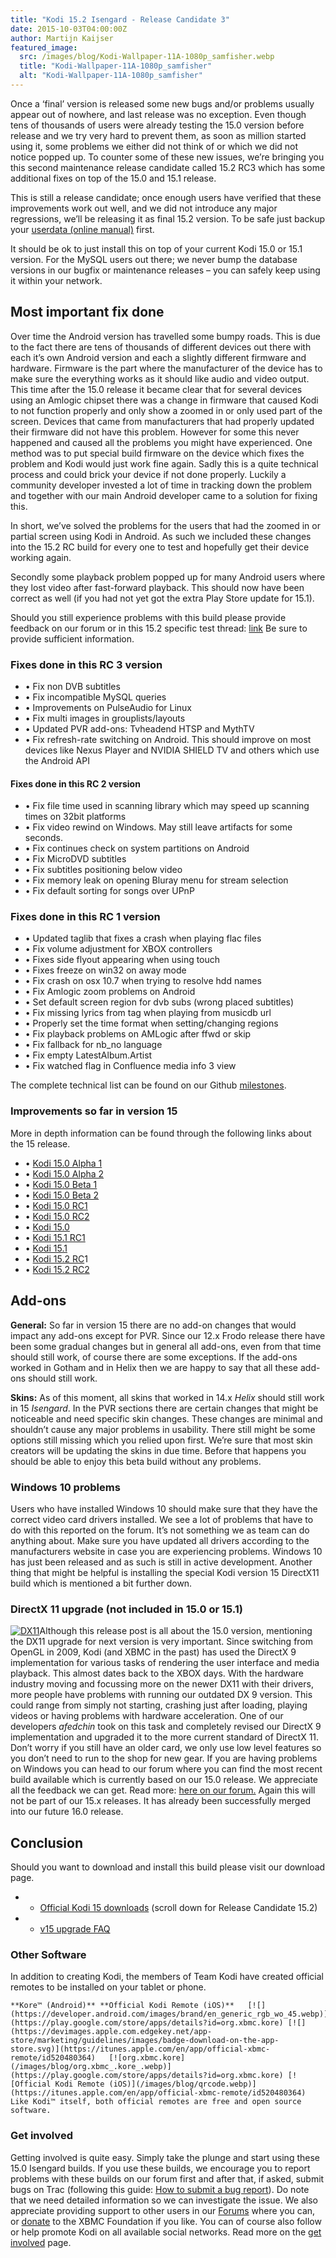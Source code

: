 ```yaml
---
title: "Kodi 15.2 Isengard - Release Candidate 3"
date: 2015-10-03T04:00:00Z
author: Martijn Kaijser
featured_image:
  src: /images/blog/Kodi-Wallpaper-11A-1080p_samfisher.webp
  title: "Kodi-Wallpaper-11A-1080p_samfisher"
  alt: "Kodi-Wallpaper-11A-1080p_samfisher"
---
```


Once a ‘final’ version is released some new bugs and/or problems usually appear out of nowhere, and last release was no exception. Even though tens of thousands of users were already testing the 15.0 version before release and we try very hard to prevent them, as soon as million started using it, some problems we either did not think of or which we did not notice popped up. To counter some of these new issues, we’re bringing you this second maintenance release candidate called 15.2 RC3 which has some additional fixes on top of the 15.0 and 15.1 release.

This is still a release candidate; once enough users have verified that these improvements work out well, and we did not introduce any major regressions, we’ll be releasing it as final 15.2 version. To be safe just backup your [userdata (online manual)](https://kodi.wiki/view/Userdata) first.

It should be ok to just install this on top of your current Kodi 15.0 or 15.1 version. For the MySQL users out there; we never bump the database versions in our bugfix or maintenance releases – you can safely keep using it within your network.

## Most important fix done

Over time the Android version has travelled some bumpy roads. This is due to the fact there are tens of thousands of different devices out there with each it’s own Android version and each a slightly different firmware and hardware. Firmware is the part where the manufacturer of the device has to make sure the everything works as it should like audio and video output. This time after the 15.0 release it became clear that for several devices using an Amlogic chipset there was a change in firmware that caused Kodi to not function properly and only show a zoomed in or only used part of the screen. Devices that came from manufacturers that had properly updated their firmware did not have this problem. However for some this never happened and caused all the problems you might have experienced. One method was to put special build firmware on the device which fixes the problem and Kodi would just work fine again. Sadly this is a quite technical process and could brick your device if not done properly. Luckily a community developer invested a lot of time in tracking down the problem and together with our main Android developer came to a solution for fixing this.

In short, we’ve solved the problems for the users that had the zoomed in or partial screen using Kodi in Android. As such we included these changes into the 15.2 RC build for every one to test and hopefully get their device working again.

Secondly some playback problem popped up for many Android users where they lost video after fast-forward playback. This should now have been correct as well (if you had not yet got the extra Play Store update for 15.1).

Should you still experience problems with this build please provide feedback on our forum or in this 15.2 specific test thread: [link](https://forum.kodi.tv/showthread.php?tid=233293) Be sure to provide sufficient information.

### Fixes done in this RC 3 version

- • Fix non DVB subtitles
- • Fix incompatible MySQL queries
- • Improvements on PulseAudio for Linux
- • Fix multi images in grouplists/layouts
- • Updated PVR add-ons: Tvheadend HTSP and MythTV
- • Fix refresh-rate switching on Android. This should improve on most devices like Nexus Player and NVIDIA SHIELD TV and others which use the Android API

#### **Fixes done in this RC 2 version**

- • Fix file time used in scanning library which may speed up scanning times on 32bit platforms
- • Fix video rewind on Windows. May still leave artifacts for some seconds.
- • Fix continues check on system partitions on Android
- • Fix MicroDVD subtitles
- • Fix subtitles positioning below video
- • Fix memory leak on opening Bluray menu for stream selection
- • Fix default sorting for songs over UPnP

### Fixes done in this RC 1 version

- • Updated taglib that fixes a crash when playing flac files
- • Fix volume adjustment for XBOX controllers
- • Fixes side flyout appearing when using touch
- • Fixes freeze on win32 on away mode
- • Fix crash on osx 10.7 when trying to resolve hdd names
- • Fix Amlogic zoom problems on Android
- • Set default screen region for dvb subs (wrong placed subtitles)
- • Fix missing lyrics from tag when playing from musicdb url
- • Properly set the time format when setting/changing regions
- • Fix playback problems on AMLogic after ffwd or skip
- • Fix fallback for nb_no language
- • Fix empty LatestAlbum.Artist
- • Fix watched flag in Confluence media info 3 view

The complete technical list can be found on our Github [milestones](https://github.com/xbmc/xbmc/issues?q=milestone%3A%22Isengard+15.2%22+is%3Aclosed).

### Improvements so far in version 15

More in depth information can be found through the following links about the 15 release.

- • [Kodi 15.0 Alpha 1](/article/kodi-150-alpha-1-road-isengard)
- • [Kodi 15.0 Alpha 2](/article/kodi-150-isengard-alpha-2)
- • [Kodi 15.0 Beta 1](/article/kodi-150-isengard-beta-1 "Kodi 15.0 Isengard – Beta 1")
- • [Kodi 15.0 Beta 2](/article/kodi-150-isengard--beta-2 "Kodi 15.0 Isengard – Beta 2")
- • [Kodi 15.0 RC1](/article/kodi-150-isengard-rc-1)
- • [Kodi 15.0 RC2](/article/kodi-150-isengard--rc-2)
- • [Kodi 15.0](/article/kodi-150-isengard-one-release-rule-them-all)
- • [Kodi 15.1 RC1](/article/kodi-151-isengard-release-candidate)
- • [Kodi 15.1](/article/kodi-151-isengard-maintenance-release)
- • [Kodi 15.2 RC](/article/kodi-152-isengard-release-candidate)1
- • [Kodi 15.2 RC2](/article/kodi-152-isengard-release-candidate-2)

## Add-ons

**General:** So far in version 15 there are no add-on changes that would impact any add-ons except for PVR. Since our 12.x Frodo release there have been some gradual changes but in general all add-ons, even from that time should still work, of course there are some exceptions. If the add-ons worked in Gotham and in Helix then we are happy to say that all these add-ons should still work.

**Skins:** As of this moment, all skins that worked in 14.x _Helix_ should still work in 15 _Isengard_. In the PVR sections there are certain changes that might be noticeable and need specific skin changes. These changes are minimal and shouldn’t cause any major problems in usability. There still might be some options still missing which you relied upon first. We’re sure that most skin creators will be updating the skins in due time. Before that happens you should be able to enjoy this beta build without any problems.

### Windows 10 problems

Users who have installed Windows 10 should make sure that they have the correct video card drivers installed. We see a lot of problems that have to do with this reported on the forum. It’s not something we as team can do anything about. Make sure you have updated all drivers according to the manufacturers website in case you are experiencing problems. Windows 10 has just been released and as such is still in active development. Another thing that might be helpful is installing the special Kodi version 15 DirectX11 build which is mentioned a bit further down.

### DirectX 11 upgrade (not included in 15.0 or 15.1)

[![DX11](/images/blog/DX11.webp)](/images/blog/DX11.webp)Although this release post is all about the 15.0 version, mentioning the DX11 upgrade for next version is very important. Since switching from OpenGL in 2009, Kodi (and XBMC in the past) has used the DirectX 9 implementation for various tasks of rendering the user interface and media playback. This almost dates back to the XBOX days. With the hardware industry moving and focussing more on the newer DX11 with their drivers, more people have problems with running our outdated DX 9 version. This could range from simply not starting, crashing just after loading, playing videos or having problems with hardware acceleration. One of our developers _afedchin_ took on this task and completely revised our DirectX 9 implementation and upgraded it to the more current standard of DirectX 11. Don’t worry if you still have an older card, we only use low level features so you don’t need to run to the shop for new gear. If you are having problems on Windows you can head to our forum where you can find the most recent build available which is currently based on our 15.0 release. We appreciate all the feedback we can get. Read more: [here on our forum.](https://forum.kodi.tv/showthread.php?tid=218274) Again this will not be part of our 15.x releases. It has already been successfully merged into our future 16.0 release.

## Conclusion

Should you want to download and install this build please visit our download page.

- - [Official Kodi 15 downloads](/download) (scroll down for Release Candidate 15.2)
- - [v15 upgrade FAQ](https://kodi.wiki/view/Isengard_FAQ)

### Other Software

In addition to creating Kodi, the members of Team Kodi have created official remotes to be installed on your tablet or phone.

    **Kore™ (Android)** **Official Kodi Remote (iOS)**   [![](https://developer.android.com/images/brand/en_generic_rgb_wo_45.webp)](https://play.google.com/store/apps/details?id=org.xbmc.kore) [![](https://devimages.apple.com.edgekey.net/app-store/marketing/guidelines/images/badge-download-on-the-app-store.svg)](https://itunes.apple.com/en/app/official-xbmc-remote/id520480364)   [![org.xbmc.kore](/images/blog/org.xbmc_.kore_.webp)](https://play.google.com/store/apps/details?id=org.xbmc.kore) [![Official Kodi Remote (iOS)](/images/blog/qrcode.webp)](https://itunes.apple.com/en/app/official-xbmc-remote/id520480364)    Like Kodi™ itself, both official remotes are free and open source software.

### Get involved

Getting involved is quite easy. Simply take the plunge and start using these 15.0 Isengard builds. If you use these builds, we encourage you to report problems with these builds on our forum first and after that, if asked, submit bugs on Trac (following this guide: [How to submit a bug report](https://kodi.wiki/view/HOW-TO:Submit_a_bug_report)). Do note that we need detailed information so we can investigate the issue. We also appreciate providing support to other users in our [Forums](https://forum.kodi.tv/ "Kodi Forums") where you can, or [donate](/contribute/donate "XBMC Foundation Donations") to the XBMC Foundation if you like. You can of course also follow or help promote Kodi on all available social networks. Read more on the [get involved](/get-involved) page.
